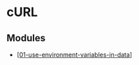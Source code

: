 cURL
===

Modules
---

- [[01-use-environment-variables-in-data]]

[//begin]: # "Autogenerated link references for markdown compatibility"
[01-use-environment-variables-in-data]: 01-use-environment-variables-in-data.md "Use Environment Variables in Data"
[//end]: # "Autogenerated link references"